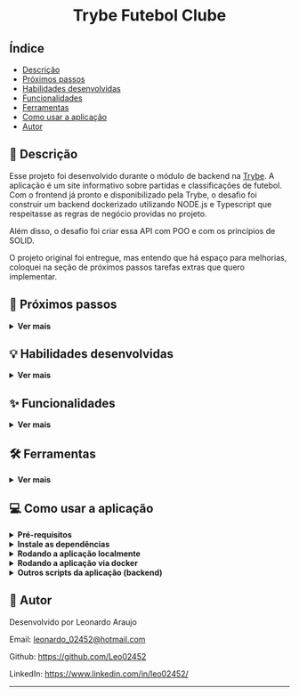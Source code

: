 <h1 align="center">Trybe Futebol Clube</h1>


## Índice

- [Descrição](#page_facing_up-descrição)
- [Próximos passos](#construction-próximos-passos)
- [Habilidades desenvolvidas](#bulb-habilidades-desenvolvidas)
- [Funcionalidades](#sparkles-funcionalidades)
- [Ferramentas](#hammer_and_wrench-ferramentas)
- [Como usar a aplicação](#computer-como-usar-a-aplicação)
- [Autor](#memo-autor)


## :page_facing_up: Descrição

Esse projeto foi desenvolvido durante o módulo de backend na [Trybe](https://www.betrybe.com/). A aplicação é um site informativo sobre partidas e classificações de futebol. Com o frontend já pronto e disponibilizado pela Trybe, o desafio foi construir um backend dockerizado utilizando NODE.js e Typescript que respeitasse as regras de negócio providas no projeto.

Além disso, o desafio foi criar essa API com POO e com os princípios de SOLID.

O projeto original foi entregue, mas entendo que há espaço para melhorias, coloquei na seção de próximos passos tarefas extras que quero implementar.


## :construction: Próximos passos
<details>
  <summary><strong>Ver mais</strong></summary>

- [ ] Criar uma documentação Swagger para a API.
- [ ] Refatorar o backend utilizando o padrão de repository (que já foi usado na rota de login)
- [ ] Terminar os testes para cobrir 100% da aplicação (cobertura atualmente em 80%)
</details>


## :bulb: Habilidades desenvolvidas
<details>
  <summary><strong>Ver mais</strong></summary>

- Criar um dockerfile para o frontend

- Criar um dockerfile para o backend

- Utilizar POO

- Utilizar SOLID

- Fazer testes de integração

- Estabelecer comunicação entre backend e frontend

- Autenticar rotas com JWT
</details>


## :sparkles: Funcionalidades
<details>
  <summary><strong>Ver mais</strong></summary>

:heavy_check_mark: Fazer login

:heavy_check_mark: Validar login

:heavy_check_mark: Listar todos os times

:heavy_check_mark: Listar apenas um time

:heavy_check_mark: Criar uma partida

:heavy_check_mark: Finalizar uma partida

:heavy_check_mark: Filtrar partidas finalizadas

:heavy_check_mark: Listar classificação dos times mandantes

:heavy_check_mark: Listar classificação dos times visitantes

:heavy_check_mark: Listar classificação geral
</details>


## :hammer_and_wrench: Ferramentas
<details>
  <summary><strong>Ver mais</strong></summary>

* [NODE.js](https://nodejs.org/en/)
* [Typescript](https://www.typescriptlang.org/)
* [Express](https://expressjs.com/pt-br/) para criar a API
* [Express-async-errors](https://www.npmjs.com/package/express-async-errors) para capturar erros
* [Eslint](https://eslint.org/) para padronizar o código e evitar code-smells
* [Nodemon](https://nodemon.io/) para monitorar a aplicação em tempo real durante o desenvolvimento
* [JWT](https://jwt.io/) para autenticação de rotas
* [Bcrypt](https://www.npmjs.com/package/bcrypt) para criptografar e validar senha de usuários
* [Joi](https://joi.dev/) para validar dados vindos de requisições
* [Dotenv](https://www.npmjs.com/package/dotenv) para usar variáveis de ambiente
* [Mocha](https://mochajs.org/), [Chai](https://www.chaijs.com/) e [Sinon](https://sinonjs.org/) para testar a aplicação
* [Istanbul](https://istanbul.js.org/) para medir a cobertura de testes da aplicação
* [Sequelize](https://sequelize.org/) para mapear o banco de dados
* [MySQL](https://www.mysql.com/) para banco de dados
</details>


## :computer: Como usar a aplicação
<details>
  <summary><strong>Pré-requisitos</strong></summary>

Antes de começar, você vai precisar ter instalado em sua máquina as seguintes ferramentas:

- [Node.js (v16)](https://nodejs.org/en/)
- [Git](https://git-scm.com)
- [MySQL](https://www.mysql.com/)
</details>

<details>
  <summary><strong>Instale as dependências</strong></summary>
1 - Clone esse repositório para sua máquina com o seguinte comando:

```bash
 git clone git@github.com:Leo02452/trybe-futebol-clube.git
```

2 - Entre na pasta criada:

```
 cd trybe-futebol-clube
```

3 - Instale as dependências:

```
 npm install
```
</details>

<details>
  <summary><strong>Rodando a aplicação localmente</strong></summary>
4 - Entre na pasta do backend e inicie a aplicação:

```
 cd app/backend && npm start
```

5 - Em um novo terminal, entre na pasta do frontend e inicie a aplicação:

```
 cd app/frontend && npm start
```

</details>

<details>
  <summary><strong>Rodando a aplicação via docker</strong></summary>

Antes de começar, você vai precisar ter instalado em sua máquina, além de NODE e Git, as seguintes ferramentas:

- [Docker](https://www.docker.com/)
- [Docker-compose](https://docs.docker.com/compose/) na versão igual ou superior a 16.05.0

4 - Inicie a aplicação no terminal:

```
 npm run compose:up:dev
```

Se não abrir uma página no navegador automáticamente, acesse o endereço `localhost:3000/`
</details>

<details>
  <summary><strong>Outros scripts da aplicação (backend)</strong></summary>

* `npm run build` para buildar a aplicação
* `npm run db:reset` para deletar, re-criar, fazer a migração e alimentação do banco de dados
* `npm run dev` para rodar a aplicação com Nodemon e atualizá-la automaticamente após alteração de qualquer arquivo dentro da pasta src;
* `npm run test` para rodar todos os testes;
* `npm run test:coverage` para rodar todos os testes e gerar o relatório de cobertura na tela do terminal;
* `npm run test:coverage:json` para rodar todos os testes e gerar o relatório de cobertura em json, acessível na pasta `/coverage`;
* `npm run lint` para rodar o ESLint;
</details>


## :memo: Autor

Desenvolvido por Leonardo Araujo

Email: leonardo_02452@hotmail.com

Github: https://github.com/Leo02452

LinkedIn: https://www.linkedin.com/in/leo02452/

---
